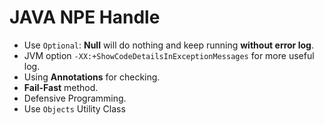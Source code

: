 # JAVA NPE Handle

- Use `Optional`: **Null** will do nothing and keep running **without error log**.
- JVM option `-XX:+ShowCodeDetailsInExceptionMessages` for more useful log.
- Using **Annotations** for checking.
- **Fail-Fast** method.
- Defensive Programming.
- Use `Objects` Utility Class
